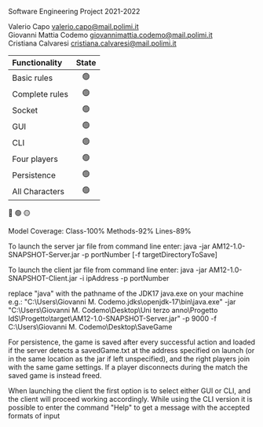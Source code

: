 Software Engineering Project 2021-2022

Valerio Capo valerio.capo@mail.polimi.it\
Giovanni Mattia Codemo giovannimattia.codemo@mail.polimi.it\
Cristiana Calvaresi cristiana.calvaresi@mail.polimi.it

| Functionality    |                       State                        |
|:-----------------|:--------------------------------------------------:|
| Basic rules      | 🟢 |
| Complete rules   | 🟢 |
| Socket           | 🟢 |
| GUI              | 🟢 |
| CLI              | 🟢 |
| Four players     | 🟢 |
| Persistence      | 🟢 |
| All Characters   | 🟢 |

🔴
🟢
🟡

Model Coverage: Class-100% Methods-92% Lines-89%

To launch the server jar file from command line enter: java -jar AM12-1.0-SNAPSHOT-Server.jar -p portNumber [-f targetDirectoryToSave]

To launch the client jar file from command line enter: java -jar AM12-1.0-SNAPSHOT-Client.jar -i ipAddress -p portNumber

replace "java" with the pathname of the JDK17 java.exe on your machine e.g.: 
"C:\Users\Giovanni M. Codemo\.jdks\openjdk-17\bin\java.exe" -jar "C:\Users\Giovanni M. Codemo\Desktop\Uni terzo anno\Progetto IdS\Progetto\target\AM12-1.0-SNAPSHOT-Server.jar"  -p 9000 -f C:\Users\Giovanni M. Codemo\Desktop\SaveGame

For persistence, the game is saved after every successful action and loaded if the server detects a savedGame.txt at the address specified on launch (or in the same
location as the jar if left unspecified), and the right players join with the same game settings. If a player disconnects during the match the saved game is instead
freed.

When launching the client the first option is to select either GUI or CLI, and the client will proceed working accordingly. While using the CLI version it is possible to
enter the command "Help" to get a message with the accepted formats of input
